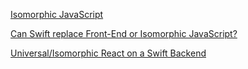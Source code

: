 [Isomorphic JavaScript](http://isomorphic.net)

[Can Swift replace Front-End or Isomorphic JavaScript?](https://medium.com/@stawecki/can-swift-replace-front-end-or-isomorphic-javascript-2191c58f35d7#.a9eel7leb)

[Universal/Isomorphic React on a Swift Backend](https://el-tramo.be/blog/react-swift/)